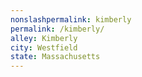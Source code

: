```yaml
---
﻿nonslashpermalink: kimberly
permalink: /kimberly/
alley: Kimberly
city: Westfield
state: Massachusetts
---
```


